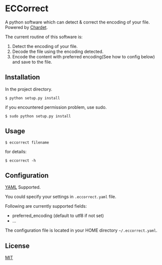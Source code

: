 # ECCorrect
A python software which can detect &amp; correct the encoding of your file. Powered  by [Chardet](https://github.com/chardet/chardet).

The current routine of this software is:

1. Detect the encoding of your file.
2. Decode the file using the encoding detected.
3. Encode the content with preferred encoding(See how to config below) and save to the file.


## Installation



In the project directory.

	$ python setup.py install
	
if you encountered permission problem, use sudo.

	$ sudo python setup.py install

## Usage

	$ eccorrect filename

for details:

    $ eccorrect -h
	
## Configuration

[YAML](http://yaml.org/) Supported.

You could specify your settings in `.eccorrect.yaml` file.

Following are currently supported fields:

* preferred_encoding (default to utf8 if not set)
* ...

The configuration file is located in your HOME directory `~/.eccorrect.yaml`.


## License
[MIT](https://github.com/LathamZ/ECCorrect/blob/master/LICENSE)

